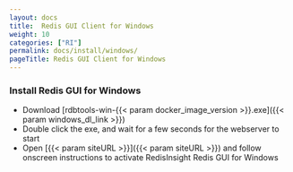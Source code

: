 ```yaml
---
layout: docs
title:  Redis GUI Client for Windows
weight: 10
categories: ["RI"]
permalink: docs/install/windows/
pageTitle: Redis GUI Client for Windows
---
```

### Install Redis GUI for Windows

- Download [rdbtools-win-{{< param docker_image_version >}}.exe]({{< param windows_dl_link >}})
- Double click the exe, and wait for a few seconds for the webserver to start
- Open [{{< param siteURL >}}]({{< param siteURL >}}) and follow onscreen instructions to activate RedisInsight Redis GUI for Windows
